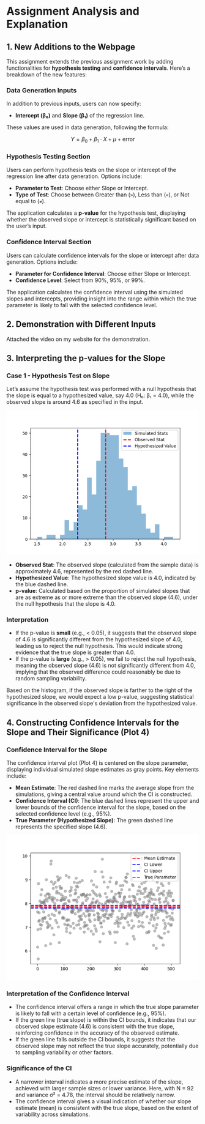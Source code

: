 # Assignment Analysis and Explanation

## 1. New Additions to the Webpage

This assignment extends the previous assignment work by adding functionalities for **hypothesis testing** and **confidence intervals**. Here’s a breakdown of the new features:

### Data Generation Inputs
In addition to previous inputs, users can now specify:
- **Intercept (β₀)** and **Slope (β₁)** of the regression line.

These values are used in data generation, following the formula:

$$
Y = \beta_0 + \beta_1 \cdot X + \mu + \text{error}
$$

### Hypothesis Testing Section
Users can perform hypothesis tests on the slope or intercept of the regression line after data generation. Options include:
- **Parameter to Test**: Choose either Slope or Intercept.
- **Type of Test**: Choose between Greater than (`>`), Less than (`<`), or Not equal to (`≠`).

The application calculates a **p-value** for the hypothesis test, displaying whether the observed slope or intercept is statistically significant based on the user’s input.

### Confidence Interval Section
Users can calculate confidence intervals for the slope or intercept after data generation. Options include:
- **Parameter for Confidence Interval**: Choose either Slope or Intercept.
- **Confidence Level**: Select from 90%, 95%, or 99%.

The application calculates the confidence interval using the simulated slopes and intercepts, providing insight into the range within which the true parameter is likely to fall with the selected confidence level.

## 2. Demonstration with Different Inputs

Attached the video on my website for the demonstration. 

## 3. Interpreting the p-values for the Slope

### Case 1 - Hypothesis Test on Slope
Let’s assume the hypothesis test was performed with a null hypothesis that the slope is equal to a hypothesized value, say 4.0 (H₀: β₁ = 4.0), while the observed slope is around 4.6 as specified in the input.

![Hypothesis Test on Slope](static/plot3.png)

- **Observed Stat**: The observed slope (calculated from the sample data) is approximately 4.6, represented by the red dashed line.
- **Hypothesized Value**: The hypothesized slope value is 4.0, indicated by the blue dashed line.
- **p-value**: Calculated based on the proportion of simulated slopes that are as extreme as or more extreme than the observed slope (4.6), under the null hypothesis that the slope is 4.0.

### Interpretation
- If the p-value is **small** (e.g., < 0.05), it suggests that the observed slope of 4.6 is significantly different from the hypothesized slope of 4.0, leading us to reject the null hypothesis. This would indicate strong evidence that the true slope is greater than 4.0.
- If the p-value is **large** (e.g., > 0.05), we fail to reject the null hypothesis, meaning the observed slope (4.6) is not significantly different from 4.0, implying that the observed difference could reasonably be due to random sampling variability.

Based on the histogram, if the observed slope is farther to the right of the hypothesized slope, we would expect a low p-value, suggesting statistical significance in the observed slope's deviation from the hypothesized value.

## 4. Constructing Confidence Intervals for the Slope and Their Significance (Plot 4)

### Confidence Interval for the Slope
The confidence interval plot (Plot 4) is centered on the slope parameter, displaying individual simulated slope estimates as gray points. Key elements include:

- **Mean Estimate**: The red dashed line marks the average slope from the simulations, giving a central value around which the CI is constructed.
- **Confidence Interval (CI)**: The blue dashed lines represent the upper and lower bounds of the confidence interval for the slope, based on the selected confidence level (e.g., 95%).
- **True Parameter (Hypothesized Slope)**: The green dashed line represents the specified slope (4.6).

![Confidence Interval for the Slope](static/plot4.png)

### Interpretation of the Confidence Interval
- The confidence interval offers a range in which the true slope parameter is likely to fall with a certain level of confidence (e.g., 95%).
- If the green line (true slope) is within the CI bounds, it indicates that our observed slope estimate (4.6) is consistent with the true slope, reinforcing confidence in the accuracy of the observed estimate.
- If the green line falls outside the CI bounds, it suggests that the observed slope may not reflect the true slope accurately, potentially due to sampling variability or other factors.

### Significance of the CI
- A narrower interval indicates a more precise estimate of the slope, achieved with larger sample sizes or lower variance. Here, with N = 92 and variance σ² = 4.78, the interval should be relatively narrow.
- The confidence interval gives a visual indication of whether our slope estimate (mean) is consistent with the true slope, based on the extent of variability across simulations.

